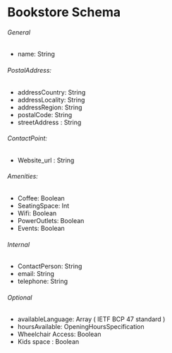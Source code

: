 # Bookstore Schema

###### General
- name: String

###### PostalAddress:

- addressCountry: String
- addressLocality: String
- addressRegion: String
- postalCode: String
- streetAddress : String

###### ContactPoint:
- Website_url : String

###### Amenities:
- Coffee: Boolean
- SeatingSpace: Int
- Wifi: Boolean
- PowerOutlets: Boolean
- Events: Boolean

###### Internal
- ContactPerson: String
- email: String
- telephone: String

###### Optional
- availableLanguage: Array ( IETF BCP 47 standard )
- hoursAvailable: OpeningHoursSpecification
- Wheelchair Access: Boolean
-	Kids space : Boolean
